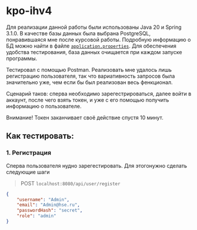 # kpo-ihv4

Для реализации данной работы были использованы Java 20 и  Spring 3.1.0. В качестве базы данных была выбрана PostgreSQL, понравившаяся мне после курсовой работы. 
Подробную информацию о БД можно найти в файле [`application.properties`](https://github.com/KcasTischaWattt/kpo-ihv4/blob/main/src/main/resources/application.properties). Для обеспечения удобства тестирования, база данных очищается при каждом запуске программы.

Тестировал с помощью Postman. Реализовать мне удалось лишь регистрацию пользователя, так что вариативность запросов была значительно уже, чем если бы был реализован весь фенкционал.

Сценарий таков: сперва необходимо зарегестрироваться, далее войти в аккаунт, после чего взять токен, и уже с его помощью получить информацию о пользователе.

Внимание! Токен заканчивает своё действие спустя 10 минут.

## Как тестировать:

### 1. Регистрация

Сперва пользователя нудно зарегестировать. Для этогонужно сделать следующие шаги

>POST `localhost:8080/api/user/register`
>

``` json
{
    "username": "Admin",
    "email": "Admin@hse.ru",
    "passwordHash": "secret",
    "role": "admin"
}
```
